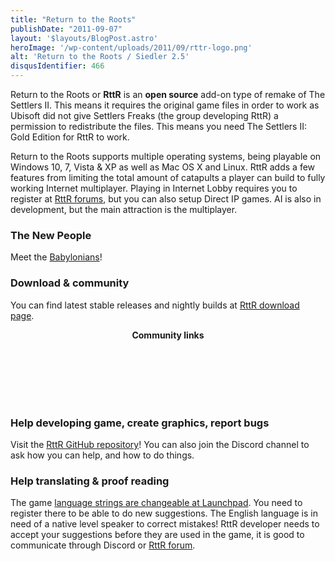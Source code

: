 ```yaml
---
title: "Return to the Roots"
publishDate: "2011-09-07"
layout: '$layouts/BlogPost.astro'
heroImage: '/wp-content/uploads/2011/09/rttr-logo.png'
alt: 'Return to the Roots / Siedler 2.5'
disqusIdentifier: 466
---
```


Return to the Roots or **RttR** is an **open source** add-on type of remake of The Settlers II. This means it requires the original game files in order to work as Ubisoft did not give Settlers Freaks (the group developing RttR) a permission to redistribute the files. This means you need The Settlers II: Gold Edition for RttR to work.

Return to the Roots supports multiple operating systems, being playable on Windows 10, 7, Vista & XP as well as Mac OS X and Linux. RttR adds a few features from limiting the total amount of catapults a player can build to fully working Internet multiplayer. Playing in Internet Lobby requires you to register at [RttR forums](https://www.rttr.info/ "The Settlers II"), but you can also setup Direct IP games. AI is also in development, but the main attraction is the multiplayer.

### The New People

Meet the [Babylonians](/return-to-the-roots/the-new-people)!

### Download & community

You can find latest stable releases and nightly builds at [RttR download page](https://www.rttr.info/index.php?com=dynamic&mod=2).

<nav>
	<strong>Community links</strong><br />
	<a href="https://discord.gg/kyTQsSx">
		<img alt="" src="/assets/icons/Discord-Logo-Icon.svg#icon" loading="lazy" onload="this.nextElementSibling.querySelector('use').setAttribute('href', this.src);this.remove()" onerror="this.onload()" />
		<svg width="4rem" height="4rem">
			<title>Return to the Roots Discord</title>
			<use></use>
		</svg>
	</a>
	<a href="https://www.facebook.com/s25rttr">
		<img alt="" src="/assets/icons/Facebook-Logo-Icon.svg#icon" loading="lazy" onload="this.nextElementSibling.querySelector('use').setAttribute('href', this.src);this.remove()" onerror="this.onload()" />
		<svg width="4rem" height="4rem">
			<title>Return to the Roots Facebook</title>
			<use></use>
		</svg>
	</a>
	<a href="https://twitter.com/s25RttR">
		<img alt="" src="/assets/icons/Twitter-Logo-Icon.svg#icon" loading="lazy" onload="this.nextElementSibling.querySelector('use').setAttribute('href', this.src);this.remove()" onerror="this.onload()" />
		<svg width="4rem" height="4rem">
			<title>Return to the Roots Twitter</title>
			<use></use>
		</svg>
	</a>
	<a href="https://www.youtube.com/user/returntotheroots">
		<img alt="" src="/assets/icons/YouTube-Logo-Icon.svg#icon" loading="lazy" onload="this.nextElementSibling.querySelector('use').setAttribute('href', this.src);this.remove()" onerror="this.onload()" />
		<svg width="4rem" height="4rem">
			<title>Return to the Roots YouTube</title>
			<use></use>
		</svg>
	</a>
</nav>
<style>
	nav { text-align: center; }
	nav > a {
		display: inline-block;
	}
	nav > a:hover svg {
		--icon-color: unset;
		--icon-dark-color: unset;
		--icon-light-color: unset;
	}
	img[src$="#icon"] {
		position: absolute;
		visibility: hidden;
		width: 4rem;
		height: 4rem;
	}
	svg {
		--icon-light-color: rgba(255, 255, 255, 0.875);
		--icon-dark-color: rgba(0, 0, 0, 0.75);
		--icon-color: currentColor;
		margin: 1rem;
	}
</style>

### Help developing game, create graphics, report bugs

Visit the [RttR GitHub repository](https://github.com/Return-To-The-Roots)! You can also join the Discord channel to ask how you can help, and how to do things.

### Help translating & proof reading

The game [language strings are changeable at Launchpad](https://translations.launchpad.net/s25rttr). You need to register there to be able to do new suggestions. The English language is in need of a native level speaker to correct mistakes! RttR developer needs to accept your suggestions before they are used in the game, it is good to communicate through Discord or [RttR forum](https://www.rttr.info/index.php?com=forum).
